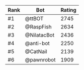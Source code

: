 Rank|Bot|Rating
---|---|---
#1|@ttBOT|2745
#2|@RaspFish|2634
#3|@NilatacBot|2436
#4|@anti-bot|2250
#5|@CatNail|2139
#6|@pawnrobot|1909
